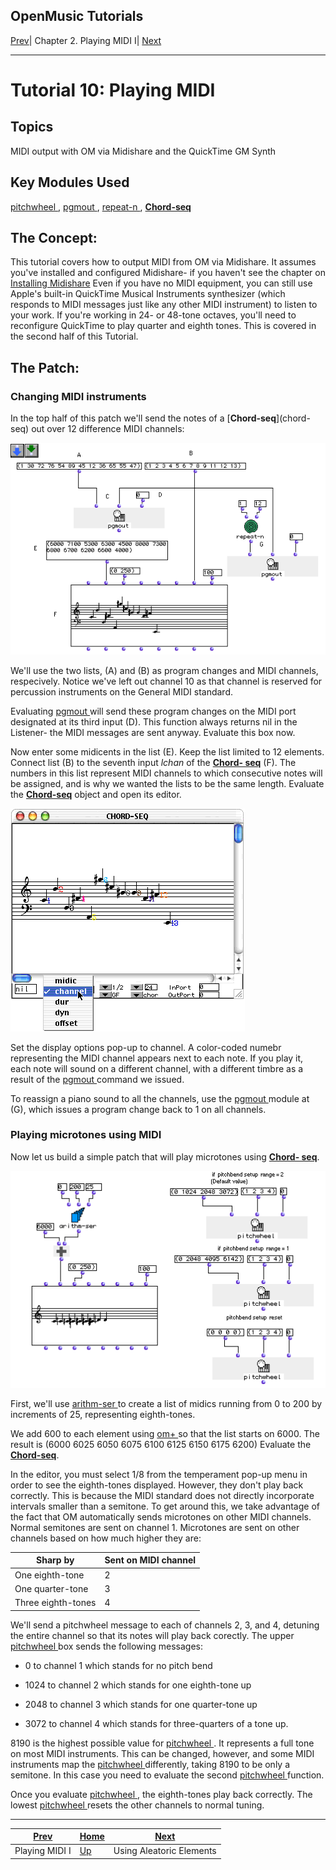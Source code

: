 OpenMusic Tutorials  
---  
[Prev](tut.gen.10)| Chapter 2. Playing MIDI I| [Next](tut.gen.11-13)  
  
* * *

# Tutorial 10: Playing MIDI

## Topics

MIDI output with OM via Midishare and the QuickTime GM Synth

## Key Modules Used

[ pitchwheel ](pitchwheel), [ pgmout ](pgmout),
[ repeat-n ](repeat-n), [**Chord-seq**](chord-seq)

## The Concept:

This tutorial covers how to output MIDI from OM via Midishare. It assumes
you've installed and configured Midishare- if you haven't see the chapter on
[Installing Midishare](getting-started.install-midishare) Even if you
have no MIDI equipment, you can still use Apple's built-in QuickTime Musical
Instruments synthesizer (which responds to MIDI messages just like any other
MIDI instrument) to listen to your work. If you're working in 24- or 48-tone
octaves, you'll need to reconfigure QuickTime to play quarter and eighth
tones. This is covered in the second half of this Tutorial.

## The Patch:

### Changing MIDI instruments

In the top half of this patch we'll send the notes of a [**Chord-seq**](chord-
seq) out over 12 difference MIDI channels:

![](figures/tutorials/general/10a.png)

We'll use the two lists, (A) and (B) as program changes and MIDI channels,
respecively. Notice we've left out channel 10 as that channel is reserved for
percussion instruments on the General MIDI standard.

Evaluating [ pgmout ](pgmout) will send these program changes on the MIDI
port designated at its third input (D). This function always returns nil in
the Listener- the MIDI messages are sent anyway. Evaluate this box now.

Now enter some midicents in the list (E). Keep the list limited to 12
elements. Connect list (B) to the seventh input  _lchan_  of the [**Chord-
seq**](chord-seq) (F). The numbers in this list represent MIDI channels
to which consecutive notes will be assigned, and is why we wanted the lists to
be the same length. Evaluate the [**Chord-seq**](chord-seq) object and
open its editor.

![](figures/tutorials/general/10b.png)

Set the display options pop-up to channel. A color-coded numebr representing
the MIDI channel appears next to each note. If you play it, each note will
sound on a different channel, with a different timbre as a result of the
[ pgmout ](pgmout) command we issued.

To reassign a piano sound to all the channels, use the [ pgmout ](pgmout)
module at (G), which issues a program change back to 1 on all channels.

### Playing microtones using MIDI

Now let us build a simple patch that will play microtones using [**Chord-
seq**](chord-seq).

![](figures/tutorials/general/10c.png)

First, we'll use [ arithm-ser ](arithm-ser) to create a list of midics
running from 0 to 200 by increments of 25, representing eighth-tones.

We add 600 to each element using [ om+ ](omplus) so that the list starts
on 6000. The result is (6000 6025 6050 6075 6100 6125 6150 6175 6200) Evaluate
the [**Chord-seq**](chord-seq).

In the editor, you must select 1/8 from the temperament pop-up menu in order
to see the eighth-tones displayed. However, they don't play back correctly.
This is because the MIDI standard does not directly incorporate intervals
smaller than a semitone. To get around this, we take advantage of the fact
that OM automatically sends microtones on other MIDI channels. Normal
semitones are sent on channel 1. Microtones are sent on other channels based
on how much higher they are:

Sharp by| Sent on MIDI channel  
---|---  
One eighth-tone| 2  
One quarter-tone| 3  
Three eighth-tones| 4  
  
We'll send a pitchwheel message to each of channels 2, 3, and 4, detuning the
entire channel so that its notes will play back corectly. The upper
[ pitchwheel ](pitchwheel) box sends the following messages:

  * 0 to channel 1 which stands for no pitch bend

  * 1024 to channel 2 which stands for one eighth-tone up

  * 2048 to channel 3 which stands for one quarter-tone up

  * 3072 to channel 4 which stands for three-quarters of a tone up.

8190 is the highest possible value for [ pitchwheel ](pitchwheel). It
represents a full tone on most MIDI instruments. This can be changed, however,
and some MIDI instruments map the [ pitchwheel ](pitchwheel) differently,
taking 8190 to be only a semitone. In this case you need to evaluate the
second [ pitchwheel ](pitchwheel) function.

Once you evaluate [ pitchwheel ](pitchwheel), the eighth-tones play back
correctly. The lowest [ pitchwheel ](pitchwheel) resets the other
channels to normal tuning.

* * *

[Prev](tut.gen.10)| [Home](index)| [Next](tut.gen.11-13)  
---|---|---  
Playing MIDI I| [Up](tut.gen.10)| Using Aleatoric Elements


